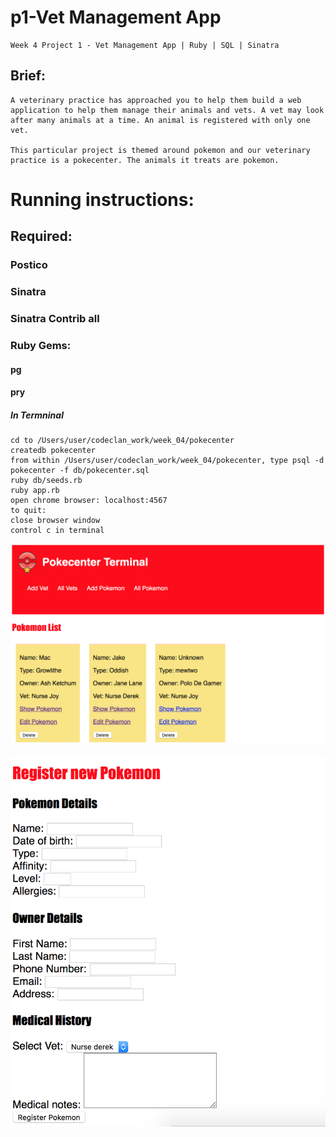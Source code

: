 # p1-Vet Management App
    Week 4 Project 1 - Vet Management App | Ruby | SQL | Sinatra
## Brief:
    A veterinary practice has approached you to help them build a web application to help them manage their animals and vets. A vet may look after many animals at a time. An animal is registered with only one vet.

    This particular project is themed around pokemon and our veterinary practice is a pokecenter. The animals it treats are pokemon.
# Running instructions:
## Required:
### Postico
### Sinatra
### Sinatra Contrib all
### Ruby Gems:
####   pg
####  pry
##### In Termninal
    cd to /Users/user/codeclan_work/week_04/pokecenter
    createdb pokecenter
    from within /Users/user/codeclan_work/week_04/pokecenter, type psql -d pokecenter -f db/pokecenter.sql
    ruby db/seeds.rb
    ruby app.rb
    open chrome browser: localhost:4567
    to quit:
    close browser window
    control c in terminal

![List of all pokemon](/public/All-Pokemon.png "List of Pokemon")

![Add Pokemon form](/public/Add-Pokemon.png "Add Pokemon Form")